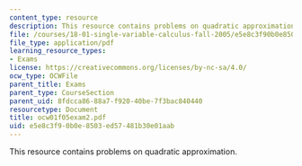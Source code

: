 ```yaml
---
content_type: resource
description: This resource contains problems on quadratic approximation.
file: /courses/18-01-single-variable-calculus-fall-2005/e5e8c3f90b0e8503ed57481b30e01aab_ocw01f05exam2.pdf
file_type: application/pdf
learning_resource_types:
- Exams
license: https://creativecommons.org/licenses/by-nc-sa/4.0/
ocw_type: OCWFile
parent_title: Exams
parent_type: CourseSection
parent_uid: 8fdcca86-88a7-f920-40be-7f3bac840440
resourcetype: Document
title: ocw01f05exam2.pdf
uid: e5e8c3f9-0b0e-8503-ed57-481b30e01aab
---
```

This resource contains problems on quadratic approximation.